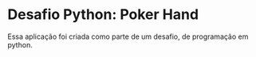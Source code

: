 # Desafio Python: Poker Hand

Essa aplicação foi criada como parte de um desafio, de programação em python. 

